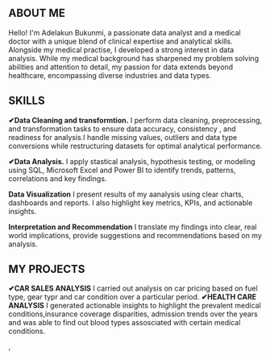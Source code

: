 ## ABOUT ME
Hello! I'm Adelakun Bukunmi, a passionate data analyst and a medical doctor with a unique blend of clinical expertise and analytical skills. Alongside my medical practise, I developed a strong interest in data analysis. While my medical background has sharpened my problem solving abilities and attention to detail, my passion for data extends beyond healthcare, encompassing diverse industries and data types.

## SKILLS
**✔Data Cleaning and transformtion.**
I perform data cleaning, preprocessing, and transformation tasks to ensure data accuracy, consistency , and readiness for analysis.I handle missing values, outliers and data type conversions while restructuring datasets for optimal analytical performance.

**✔Data Analysis.**
I apply stastical analysis, hypothesis testing, or modeling using SQL, Microsoft Excel and Power BI to identify trends, patterns, correlations and key findings.

**Data Visualization**
I present results of my aanalysis using clear charts, dashboards and reports. I also highlight key metrics, KPIs, and actionable insights.

**Interpretation and Recommendation**
I translate my findings into clear, real world implications, provide suggestions and recommendations based on my analysis.

## MY PROJECTS
**✔CAR SALES ANALYSIS**
I carried out analysis on car pricing based on fuel type, gear typr and car condition over a particular period.
**✔HEALTH CARE ANALYSIS**
I generated actionable insights to highlight the prevalent medical conditions,insurance coverage disparities, admission trends over the years and was able to find out  blood types assosciated with certain medical conditions.

,
